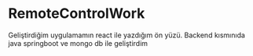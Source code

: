 # RemoteControlWork
Geliştirdiğim uygulamamın react ile yazdığım ön yüzü. Backend kısmınıda java springboot ve mongo db ile geliştirdim
